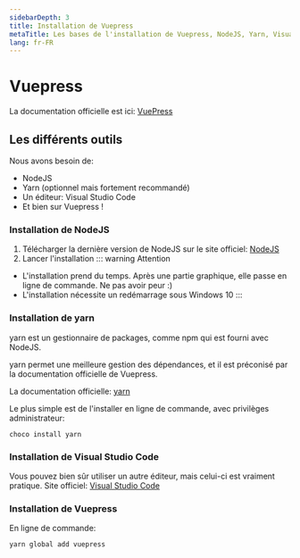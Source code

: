 ```yaml
---
sidebarDepth: 3
title: Installation de Vuepress
metaTitle: Les bases de l'installation de Vuepress, NodeJS, Yarn, Visual Studio Code
lang: fr-FR
---
```

# Vuepress

<ClientOnly>
  <ButtonBackToTop/>
</ClientOnly>

La documentation officielle est ici: [VuePress](https://vuepress.vuejs.org/)

## Les différents outils

Nous avons besoin de:

- NodeJS
- Yarn (optionnel mais fortement recommandé)
- Un éditeur: Visual Studio Code
- Et bien sur Vuepress !

### Installation de NodeJS

1. Télécharger la dernière version de NodeJS sur le site officiel: [NodeJS](https://nodejs.org/en/)
2. Lancer l'installation
::: warning Attention
- L'installation prend du temps. Après une partie graphique, elle passe en ligne de commande. Ne pas avoir peur :)
- L'installation nécessite un redémarrage sous Windows 10
:::

### Installation de yarn

yarn est un gestionnaire de packages, comme npm qui est fourni avec NodeJS.

yarn permet une meilleure gestion des dépendances, et il est préconisé par la documentation officielle de Vuepress.

La documentation officielle: [yarn](https://yarnpkg.com/fr/)

Le plus simple est de l'installer en ligne de commande, avec privilèges administrateur:

``` bash{4}
choco install yarn
```

### Installation de Visual Studio Code

Vous pouvez bien sûr utiliser un autre éditeur, mais celui-ci est vraiment pratique.
Site officiel: [Visual Studio Code](https://code.visualstudio.com/)

### Installation de Vuepress

En ligne de commande:

``` sh
yarn global add vuepress
```




